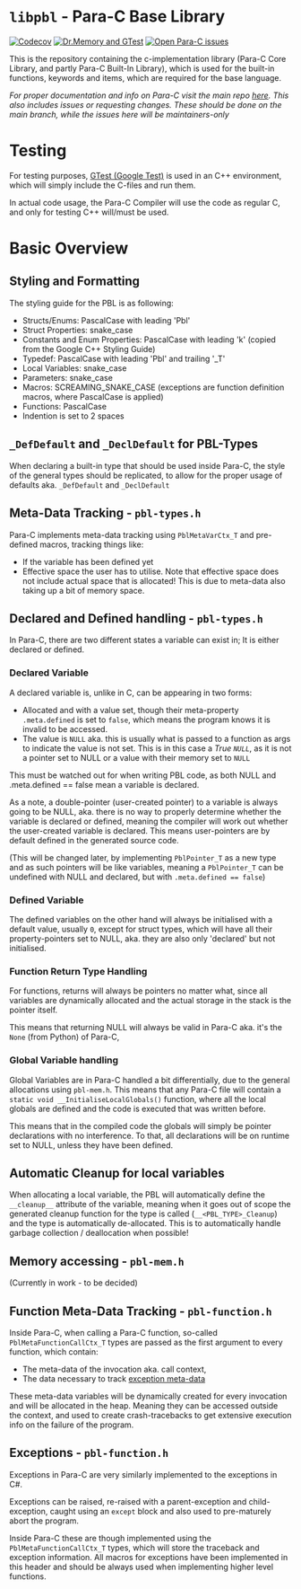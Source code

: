 # `libpbl` - Para-C Base Library  

[![Codecov](https://github.com/Para-C/Para-C-Base-Library/actions/workflows/codecov.yml/badge.svg)](https://github.com/Para-C/Para-C-Base-Library/actions/workflows/codecov.yml)
[![Dr.Memory and GTest](https://github.com/Para-C/Para-C-Base-Library/actions/workflows/drmemory.yml/badge.svg)](https://github.com/Para-C/Para-C-Base-Library/actions/workflows/drmemory.yml)
[![Open Para-C issues](https://img.shields.io/github/issues/Para-C/Para-C)](https://github.com/Para-C/Para-C/issues)

This is the repository containing the c-implementation library (Para-C Core Library, and partly Para-C Built-In Library),
which is used for the built-in functions, keywords and items, which are required for the base language.

*For proper documentation and info on Para-C visit the main repo [here](https://github.com/Para-C/Para-C).
This also includes issues or requesting changes. These should be done on the main branch, while the issues
here will be maintainers-only*

# Testing

For testing purposes, [GTest (Google Test)](https://github.com/google/googletest/releases/tag/release-1.11.0)
is used in an C++ environment, which will simply include the C-files and run them.

In actual code usage, the Para-C Compiler will use the code as regular C, and only for testing C++ will/must be used.

# Basic Overview

## Styling and Formatting

The styling guide for the PBL is as following:
 - Structs/Enums: PascalCase with leading 'Pbl'
 - Struct Properties: snake_case
 - Constants and Enum Properties: PascalCase with leading 'k' (copied from the Google C++ Styling Guide)
 - Typedef: PascalCase with leading 'Pbl' and trailing '_T'
 - Local Variables: snake_case
 - Parameters: snake_case
 - Macros: SCREAMING_SNAKE_CASE (exceptions are function definition macros, where PascalCase is applied)
 - Functions: PascalCase
 - Indention is set to 2 spaces

## `_DefDefault` and `_DeclDefault` for PBL-Types

When declaring a built-in type that should be used inside Para-C, the style of the general types should
be replicated, to allow for the proper usage of defaults aka. `_DefDefault` and `_DeclDefault`

## Meta-Data Tracking - `pbl-types.h`

Para-C implements meta-data tracking using `PblMetaVarCtx_T` and pre-defined macros, tracking things like:
- If the variable has been defined yet
- Effective space the user has to utilise. Note that effective space does not include actual space that is allocated! 
This is due to meta-data also taking up a bit of memory space.

## Declared and Defined handling - `pbl-types.h`

In Para-C, there are two different states a variable can exist in; It is either declared or defined.

### Declared Variable

A declared variable is, unlike in C, can be appearing in two forms:
- Allocated and with a value set, though their meta-property `.meta.defined` is set to `false`, which means the program
  knows it is invalid to be accessed. 
- The value is `NULL` aka. this is usually what is passed to a function as args to indicate the value is not set. This
  is in this case a *True `NULL`*, as it is not a pointer set to NULL or a value with their memory set to `NULL`

This must be watched out for when writing PBL code, as both NULL and .meta.defined == false mean a variable is declared.

As a note, a double-pointer (user-created pointer) to a variable is always going to be NULL, aka. there is no 
way to properly determine whether the variable is declared or defined, meaning the compiler will work out whether the
user-created variable is declared. This means user-pointers are by default defined in the generated source code.

(This will be changed later, by implementing `PblPointer_T` as a new type and as such pointers will be like variables, 
meaning a `PblPointer_T` can be undefined with NULL and declared, but with `.meta.defined == false`)
 
### Defined Variable

The defined variables on the other hand will always be initialised with a default value, usually `0`, except for struct
types, which will have all their property-pointers set to NULL, aka. they are also only 'declared' but not initialised.

### Function Return Type Handling

For functions, returns will always be pointers no matter what, since all variables are dynamically allocated and the
actual storage in the stack is the pointer itself. 

This means that returning NULL will always be valid in Para-C aka. it's the `None` (from Python) of Para-C, 

### Global Variable handling

Global Variables are in Para-C handled a bit differentially, due to the general allocations using `pbl-mem.h`. This means
that any Para-C file will contain a `static void __InitialiseLocalGlobals()` function, where all the local globals are
defined and the code is executed that was written before.

This means that in the compiled code the globals will simply be pointer declarations with no interference. To that,
all declarations will be on runtime set to NULL, unless they have been defined.

## Automatic Cleanup for local variables

When allocating a local variable, the PBL will automatically define the `__cleanup__` attribute of the variable, meaning
when it goes out of scope the generated cleanup function for the type is called (`__<PBL_TYPE>_Cleanup`) and the type
is automatically de-allocated. This is to automatically handle garbage collection / deallocation when possible!

## Memory accessing - `pbl-mem.h`

(Currently in work - to be decided)

## Function Meta-Data Tracking - `pbl-function.h`

Inside Para-C, when calling a Para-C function, so-called `PblMetaFunctionCallCtx_T` types are passed
as the first argument to every function, which contain:

- The meta-data of the invocation aka. call context, 
- The data necessary to track [exception meta-data](#exceptions---pbl-functionh)

These meta-data variables will be dynamically created for every invocation and will be allocated in the heap.
Meaning they can be accessed outside the context, and used to create crash-tracebacks to 
get extensive execution info on the failure of the program.

## Exceptions - `pbl-function.h`

Exceptions in Para-C are very similarly implemented to the exceptions in C#. 

Exceptions can be raised, re-raised with a parent-exception and child-exception, caught using an `except` block
and also used to pre-maturely abort the program. 

Inside Para-C these are though implemented using the `PblMetaFunctionCallCtx_T` types, which will
store the traceback and exception information. All macros for exceptions have been implemented in this header
and should be always used when implementing higher level functions.
